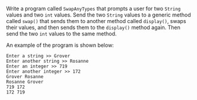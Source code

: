 Write a program called `SwapAnyTypes` that prompts a user for two `String` values and two `int` values. Send the two `String` values to a generic method called `swap()` that sends them to another method called `display()`, swaps their values, and then sends them to the `display()` method again. Then send the two `int` values to the same method.

An example of the program is shown below: 
```
Enter a string >> Grover
Enter another string >> Rosanne
Enter an integer >> 719
Enter another integer >> 172
Grover Rosanne
Rosanne Grover
719 172
172 719
```

